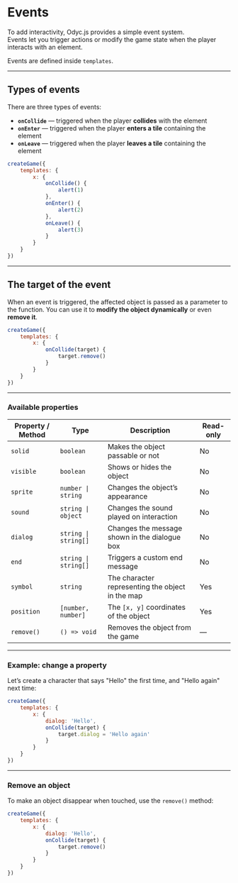 <script>
import Aside from '../../../lib/ui/Doc/Aside.svelte'
import Emoji from '../../../lib/ui/Doc/Emoji.svelte'
</script>

# <Emoji src="🪤" /> Events

To add interactivity, Odyc.js provides a simple event system.  
Events let you trigger actions or modify the game state when the player interacts with an element.

Events are defined inside `templates`.

---

## <Emoji src="🔎" /> Types of events

There are three types of events:

- **`onCollide`** — triggered when the player **collides** with the element
- **`onEnter`** — triggered when the player **enters a tile** containing the element
- **`onLeave`** — triggered when the player **leaves a tile** containing the element

```js
createGame({
	templates: {
		x: {
			onCollide() {
				alert(1)
			},
			onEnter() {
				alert(2)
			},
			onLeave() {
				alert(3)
			}
		}
	}
})
```

---

## <Emoji src="🎯" /> The target of the event

When an event is triggered, the affected object is passed as a parameter to the function.
You can use it to **modify the object dynamically** or even **remove it**.

```js
createGame({
	templates: {
		x: {
			onCollide(target) {
				target.remove()
			}
		}
	}
})
```

---

### <Emoji src="📋" /> Available properties

| Property / Method | Type                 | Description                                      | Read-only |
| ----------------- | -------------------- | ------------------------------------------------ | --------- |
| `solid`           | `boolean`            | Makes the object passable or not                 | No        |
| `visible`         | `boolean`            | Shows or hides the object                        | No        |
| `sprite`          | `number \| string`   | Changes the object’s appearance                  | No        |
| `sound`           | `string \| object`   | Changes the sound played on interaction          | No        |
| `dialog`          | `string \| string[]` | Changes the message shown in the dialogue box    | No        |
| `end`             | `string \| string[]` | Triggers a custom end message                    | No        |
| `symbol`          | `string`             | The character representing the object in the map | Yes       |
| `position`        | `[number, number]`   | The `[x, y]` coordinates of the object           | Yes       |
| `remove()`        | `() => void`         | Removes the object from the game                 | —         |

---

### Example: change a property

Let’s create a character that says "Hello" the first time, and "Hello again" next time:

```js
createGame({
	templates: {
		x: {
			dialog: 'Hello',
			onCollide(target) {
				target.dialog = 'Hello again'
			}
		}
	}
})
```

---

### Remove an object

To make an object disappear when touched, use the `remove()` method:

```js
createGame({
	templates: {
		x: {
			dialog: 'Hello',
			onCollide(target) {
				target.remove()
			}
		}
	}
})
```
